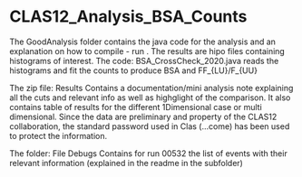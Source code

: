 # CLAS12_Analysis_BSA_Counts

The GoodAnalysis folder contains the java code for the analysis and an explanation on how to compile - run . 
The results are hipo files containing histograms of interest.
The code: BSA_CrossCheck_2020.java reads the histograms and fit the counts to produce BSA and FF_{LU}/F_{UU}


The zip file: Results 
Contains a documentation/mini analysis note explaining all the cuts and relevant info as well as highglight of the comparison. 
It also contains table of results for the different 1Dimensional case or multi dimensional.
Since the data are preliminary and property of the CLAS12 collaboration, the standard password used in Clas (...come) has been used to protect the information. 

The folder: File Debugs 
Contains for run 00532 the list of events with their relevant information (explained in the readme in the subfolder)
